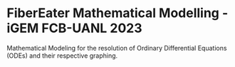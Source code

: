 # FiberEater Mathematical Modelling - iGEM FCB-UANL 2023
Mathematical Modeling for the resolution of Ordinary Differential Equations (ODEs) and their respective graphing.
